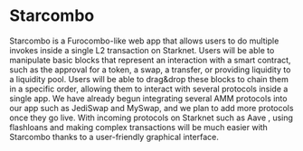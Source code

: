 # Starcombo
Starcombo is a Furocombo-like web app that allows users to do multiple invokes inside a single L2 transaction on Starknet. Users will be able to manipulate basic blocks that represent an interaction with a smart contract, such as the approval for a token, a swap, a transfer, or providing liquidity to a liquidity pool. Users will be able to drag&drop these blocks to chain them in a specific order, allowing them to interact with several protocols inside a single app. We have already begun integrating several AMM protocols into our app such as JediSwap and MySwap, and we plan to add more protocols once they go live. With incoming protocols on Starknet such as Aave , using flashloans and making complex transactions will be much easier with Starcombo thanks to a user-friendly graphical interface.

